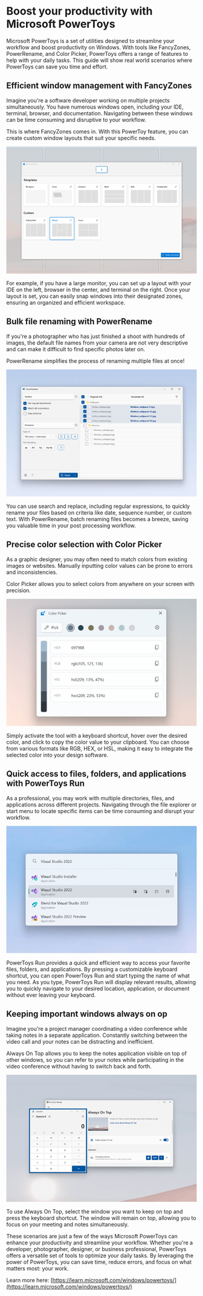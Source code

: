 # Boost your productivity with Microsoft PowerToys

Microsoft PowerToys is a set of utilities designed to streamline your workflow and boost productivity on Windows. With tools like FancyZones, PowerRename, and Color Picker, PowerToys offers a range of features to help with your daily tasks. This guide will show real world scenarios where PowerToys can save you time and effort.

## Efficient window management with FancyZones

Imagine you're a software developer working on multiple projects simultaneously. You have numerous windows open, including your IDE, terminal, browser, and documentation. Navigating between these windows can be time consuming and disruptive to your workflow.

This is where FancyZones comes in. With this PowerToy feature, you can create custom window layouts that suit your specific needs.

![Creating a custom layout in FancyZones](images/overview/Original/FancyZones.png)

For example, if you have a large monitor, you can set up a layout with your IDE on the left, browser in the center, and terminal on the right. Once your layout is set, you can easily snap windows into their designated zones, ensuring an organized and efficient workspace.

## Bulk file renaming with PowerRename

If you're a photographer who has just finished a shoot with hundreds of images, the default file names from your camera are not very descriptive and can make it difficult to find specific photos later on.

PowerRename simplifies the process of renaming multiple files at once!

![Using PowerRename to batch rename files](images/overview/Original/PowerRename.png)

You can use search and replace, including regular expressions, to quickly rename your files based on criteria like date, sequence number, or custom text. With PowerRename, batch renaming files becomes a breeze, saving you valuable time in your post processing workflow.

## Precise color selection with Color Picker

As a graphic designer, you may often need to match colors from existing images or websites. Manually inputting color values can be prone to errors and inconsistencies.

Color Picker allows you to select colors from anywhere on your screen with precision.

![Selecting a color using Color Picker](images/overview/Original/ColorPicker.png)

Simply activate the tool with a keyboard shortcut, hover over the desired color, and click to copy the color value to your clipboard. You can choose from various formats like RGB, HEX, or HSL, making it easy to integrate the selected color into your design software.

## Quick access to files, folders, and applications with PowerToys Run

As a professional, you may work with multiple directories, files, and applications across different projects. Navigating through the file explorer or start menu to locate specific items can be time consuming and disrupt your workflow.

![Using PowerToys Run](images/overview/Original/PowerLauncher.png)

PowerToys Run provides a quick and efficient way to access your favorite files, folders, and applications. By pressing a customizable keyboard shortcut, you can open PowerToys Run and start typing the name of what you need. As you type, PowerToys Run will display relevant results, allowing you to quickly navigate to your desired location, application, or document without ever leaving your keyboard.

## Keeping important windows always on op

Imagine you're a project manager coordinating a video conference while taking notes in a separate application. Constantly switching between the video call and your notes can be distracting and inefficient.

Always On Top allows you to keep the notes application visible on top of other windows, so you can refer to your notes while participating in the video conference without having to switch back and forth.

![Using Always on Top](images/overview/Original/AlwaysOnTop.png)

To use Always On Top, select the window you want to keep on top and press the keyboard shortcut. The window will remain on top, allowing you to focus on your meeting and notes simultaneously.

These scenarios are just a few of the ways Microsoft PowerToys can enhance your productivity and streamline your workflow. Whether you're a developer, photographer, designer, or business professional, PowerToys offers a versatile set of tools to optimize your daily tasks. By leveraging the power of PowerToys, you can save time, reduce errors, and focus on what matters most: your work.

Learn more here: [https://learn.microsoft.com/windows/powertoys/](https://learn.microsoft.com/windows/powertoys/)